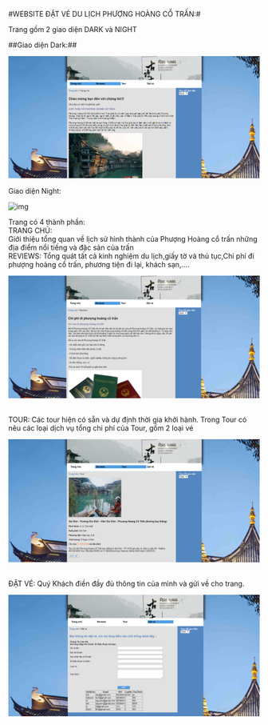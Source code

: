 #WEBSITE ĐẶT VÉ DU LỊCH PHƯỢNG HOÀNG CỔ TRẤN:#

Trang gồm 2 giao diện DARK và NIGHT

##Giao diện Dark:##

![img](anh2/site1.PNG)

Giao diện Night:

![img](anh2/site5.PNG)

Trang có 4 thành phần: 
<br>TRANG CHỦ:</br>
 Giới thiệu tổng quan về lịch sử hình thành của Phượng Hoàng cổ trấn những địa điểm nổi tiếng và đặc sản của trấn
<br>REVIEWS: Tổng quát tất cả kinh nghiệm du lịch,giấy tờ và thủ tục,Chi phí đi phượng hoàng cổ trấn, phương tiện đi lại, khách sạn,....

![img](anh2/site2.PNG)

<br>TOUR: Các tour hiện có sẵn và dự định thời gia khởi hành. Trong Tour có nêu các loại dịch vụ tổng chi phí của Tour, gồm 2 loại vé</br>

![img](anh2/site3.PNG)

<br>ĐẶT VÉ: Quý Khách điền đầy đủ thông tin của mình và gửi về cho trang.</br>

![img](anh2/site4.PNG)
